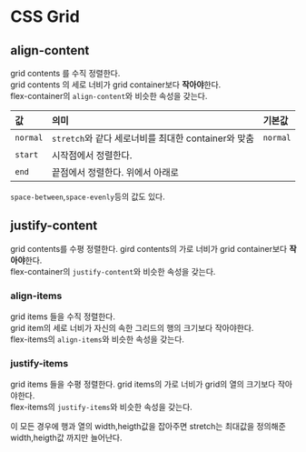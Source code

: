 # CSS Grid  

## align-content  
grid contents 를 수직 정렬한다.  
grid contents 의 세로 너비가 grid container보다 **작아야**한다.  
flex-container의 `align-content`와 비슷한 속성을 갖는다.  

|값|의미|기본값|
|:---|:---|:---|
|`normal`|`stretch`와 같다 세로너비를 최대한 container와 맞춤|`normal`|
|`start`|시작점에서 정렬한다.| |
|`end`|끝점에서 정렬한다. 위에서 아래로| |  

`space-between`,`space-evenly`등의 값도 있다.  

## justify-content  
grid contents를 수평 정렬한다.
gird contents의 가로 너비가 grid container보다 **작아야**한다.  
flex-container의 `justify-content`와 비슷한 속성을 갖는다.  

### align-items  
grid items 들을 수직 정렬한다.  
grid item의 세로 너비가 자신의 속한 그리드의 행의 크기보다 작아야한다.  
flex-items의 `align-items`와 비슷한 속성을 갖는다.  

### justify-items  
grid items 들을 수평 정렬한다. 
grid items의 가로 너비가 grid의 열의 크기보다 작아야한다.  
flex-items의 `justify-items`와 비슷한 속성을 갖는다.  

이 모든 경우에 행과 열의 width,heigth값을 잡아주면 stretch는 최대값을 정의해준 width,heigth값 까지만 늘어난다.


  



